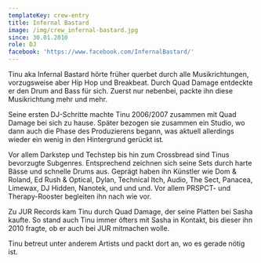 ```yaml
---
templateKey: crew-entry
title: Infernal Bastard
image: /img/crew_infernal-bastard.jpg
since: 30.01.2010
role: DJ
facebook: 'https://www.facebook.com/InfernalBastard/'
---
```

Tinu aka Infernal Bastard hörte früher querbet durch alle Musikrichtungen, vorzugsweise aber Hip Hop und Breakbeat. Durch Quad Damage entdeckte er den Drum and Bass für sich. Zuerst nur nebenbei, packte ihn diese Musikrichtung mehr und mehr.

Seine ersten DJ-Schritte machte Tinu 2006/2007 zusammen mit Quad Damage bei sich zu hause. Später bezogen sie zusammen ein Studio, wo dann auch die Phase des Produzierens begann, was aktuell allerdings wieder ein wenig in den Hintergrund gerückt ist.

Vor allem Darkstep und Techstep bis hin zum Crossbread sind Tinus bevorzugte Subgenres. Entsprechend zeichnen sich seine Sets durch harte Bässe und schnelle Drums aus. Geprägt haben ihn Künstler wie Dom & Roland, Ed Rush & Optical, Dylan, Technical Itch, Audio, The Sect, Panacea, Limewax, DJ Hidden, Nanotek, und und und. Vor allem PRSPCT- und Therapy-Rooster begleiten ihn nach wie vor.

Zu JUR Records kam Tinu durch Quad Damage, der seine Platten bei Sasha kaufte. So stand auch Tinu immer öfters mit Sasha in Kontakt, bis dieser ihn 2010 fragte, ob er auch bei JUR mitmachen wolle.

Tinu betreut unter anderem Artists und packt dort an, wo es gerade nötig ist.
